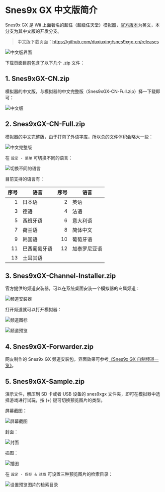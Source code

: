 # Snes9x GX 中文版简介


Snes9x GX 是 Wii 上面著名的超任（超级任天堂）模拟器，[官方版本](http://wiibrew.org/wiki/Snes9x_GX)为英文，本分支为其中文版的开发分支。

> 中文版下载页面：<https://github.com/duxiuxing/snes9xgx-cn/releases>

![中文版界面](./snes9xgx-cn.png)

下载页面目前包含了以下几个 .zip 文件：

## 1. Snes9xGX-CN.zip

模拟器的中文版，与模拟器的中文完整版（Snes9xGX-CN-Full.zip）择一下载即可：

![中文版](./cn-only-description.png)

## 2. Snes9xGX-CN-Full.zip

模拟器的中文完整版，由于打包了外语字库，所以总的文件体积会略大一些：

![中文完整版](./cn-full-description.png)

在 `设定 - 菜单` 可切换不同的语言：

![切换不同的语言](./settings-menu-language-cn.png)

目前支持的语言有：

| 序号 | 语言 | 序号 | 语言 |
| ---: | --- | ---: | --- |
| 1 | 日本语 | 2 | 英语 |
| 3 | 德语 | 4 | 法语 |
| 5 | 西班牙语 | 6 | 意大利语 |
| 7 | 荷兰语 | 8 | 简体中文 |
| 9 | 韩国语 | 10 | 葡萄牙语 |
| 11 | 巴西葡萄牙语 | 12 | 加泰罗尼亚语 |
| 13 | 土耳其语 | | |

## 3. Snes9xGX-Channel-Installer.zip

官方提供的频道安装器，可以在系统桌面安装一个模拟器的专属频道：

![频道安装器](./channel-installer.png)

打开频道就可以打开模拟器：

![频道图标](./channel-icon.png)

![频道预览](./channel-banner.png)

## 4. Snes9xGX-Forwarder.zip

网友制作的 Snes9x GX 频道安装包，界面效果可参考[《Snes9x GX 自制频道一览》](../forwarder/README.md)。

## 5. Snes9xGX-Sample.zip

演示文件，解压到 SD 卡或者 USB 设备的 snes9xgx 文件夹，即可在模拟器中选择游戏进行试玩，按 (+) 键可切换预览图片的类型。

屏幕截图：

![屏幕截图](./snes9xgx-cn.png)

封面：

![封面](./preview-image-cover.png)

插图：

![插图](./preview-image-artwork.png)

在 `设定 - 保存 & 读取` 可设置三种预览图片的检索目录：

![设置预览图片的检索目录](./settings-saving-loading.png)
